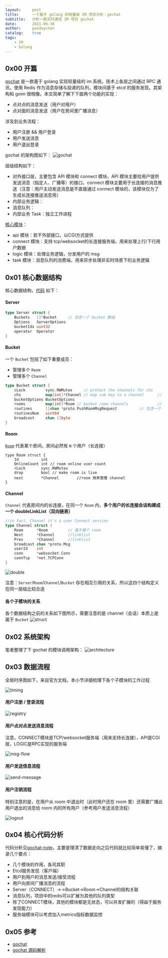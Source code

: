 ```yaml
---
layout:     post
title:      一个基于 golang 的轻量级 IM 项目分析：gochat
subtitle:   分析一款实时通信 IM 项目 gochat
date:       2021-06-30
author:     pandaychen
catalog:    true
tags:
    - IM
    - Golang
---
```


##  0x00    开篇
[gochat](https://github.com/LockGit/gochat) 是一款基于 golang 实现轻量级的 im 系统。技术上各层之间通过 RPC 通讯，使用 Redis 作为消息存储与投递的队列，模块间基于 etcd 的服务发现。其架构和 goim 很相像。本文简单了解下下面两个功能的实现：
-   点对点的消息发送（用户对用户）
-   点对面的消息发送（用户在房间里广播消息）

涉及到业务流程：
-   用户注册 && 用户登录
-   用户发送消息
-   用户退出登录

gochat 的架构图如下：
![gochat](https://raw.githubusercontent.com/LockGit/gochat/master/architecture/gochat.png)

层级结构如下：
-   对外接口层，主要包含 API 模块和 connect 模块，API 模块主要给用户提供发送消息（指定人、广播等）的接口，connect 模块主要用于长连接的消息推送（注意：用户主动发送消息是不直接通过 connect 模块的，该模块仅为了生成长连接推送消息用）
-   内部业务逻辑：
-   消息队列：
-   内部业务 Task：独立工作进程

[核心模块](https://github.com/pandaychen/gochat-note/blob/master/main.go#L27)：
-   api 模块：若干外部接口，以CGI方式提供
-   connect 模块：支持 tcp/websocket的长连接服务端，用来处理上行/下行用户数据
-   logic 模块：处理业务逻辑，分发用户的 msg
-   task 模块：消息队列的消费端，用来异步处理非实时场景下的业务逻辑


##  0x01    核心数据结构
核心数据结构，[代码](https://github.com/LockGit/gochat/tree/master/connect) 如下：

####    Server
```GO
type Server struct {
	Buckets   []*Bucket     // 包含一个 bucket 数组
	Options   ServerOptions
	bucketIdx uint32
	operator  Operator
}
```

####   Bucket
一个 `Bucket` 包括了如下重要成员：
-   管理多个 `Room`
-   管理多个 `Channel`

```GO
type Bucket struct {
	cLock         sync.RWMutex     // protect the channels for chs
	chs           map[int]*Channel // map sub key to a channel      // 包含一个映射 Channel 结构的 map
	bucketOptions BucketOptions
	rooms         map[int]*Room // bucket room channels             // 包含一个映射 Room 结构的 map
	routines      []chan *proto.PushRoomMsgRequest          // 包含一个 chan *PushRoomMsgRequest 的数组（用于向 channel 异步放入 msg）
	routinesNum   uint64
	broadcast     chan []byte
}
```


####    Room
[`Room`](https://github.com/LockGit/gochat/blob/master/connect/room.go#L17) 代表某个房间，房间必然有 `N` 个用户（长连接）
```GOLANG
type Room struct {
	Id          int
	OnlineCount int // room online user count
	rLock       sync.RWMutex
	drop        bool // make room is live
	next        *Channel        //room 用来管理 channel
}
```


####    Channel
`Channel` 代表房间内的长连接，在同一个 `Room` 内，**多个用户的长连接会话构建成一个 doubleLinkList（双向链表）**
```go
//in fact, Channel it's a user Connect session
type Channel struct {
	Room      *Room         // 属于哪个 room
	Next      *Channel      //linklist
	Prev      *Channel      //linklist
	broadcast chan *proto.Msg
	userId    int
	conn      *websocket.Conn
	connTcp   *net.TCPConn
}
```

![double](https://raw.githubusercontent.com/pandaychen/pandaychen.github.io/master/blog_img/go-chat/double.png)

注意：`Server`/`Room`/`Channel`/`Bucket` 存在相互引用的关系，所以这四个结构定义在同一层级比较合适

####    各个子模块的关系

各个数据结构之前的关系如下图所示，需要注意的是 channel（会话）本质上是属于 `Bucket`
![struct](https://raw.githubusercontent.com/pandaychen/pandaychen.github.io/master/blog_img/go-chat/gochat-struct.png)

##	0x02	系统架构
笔者整理了下 gochat 的模块调用架构：
![architecture](https://raw.githubusercontent.com/pandaychen/pandaychen.github.io/master/blog_img/go-chat/gochat.png)

##	0x03	数据流程
全局时序图如下，来自官方文档，本小节详细梳理下各个子模块的工作过程

![timing](https://raw.githubusercontent.com/pandaychen/pandaychen.github.io/master/blog_img/go-chat/timing.png)

####	用户注册 / 登录流程

![registry](https://raw.githubusercontent.com/pandaychen/pandaychen.github.io/master/blog_img/go-chat/flow_registry_and_login.png)

####	用户点对点发送消息流程

注意，CONNECT模块是TCP/websocket服务端（用来支持长连接），API是CGI层，LOGIC是RPC实现的服务端

![msg-flow](https://raw.githubusercontent.com/pandaychen/pandaychen.github.io/master/blog_img/go-chat/flow(C2C).png)

####    用户发送信息流程
![send-message](https://raw.githubusercontent.com/pandaychen/pandaychen.github.io/master/blog_img/gochat/send-broadcast-message-flow.png)

####	用户注销流程

特别注意的是，在用户从 room 中退出时（此时用户还在 room 里）还需要广播此用户退出的消息给 room 内的所有用户（参考用户发送消息流程）

![logout](https://raw.githubusercontent.com/pandaychen/pandaychen.github.io/master/blog_img/go-chat/flow_Client_logout.png)

##	0x04	 核心代码分析

代码分析见[gochat-note](https://github.com/pandaychen/gochat-note)，主要是理清了数据走向之后代码就比较简单易懂了，摘录几个要点：

-	几个模块的作用，各司其职
-	Etcd服务发现（客户端）
-	用户到用户的消息发送/接受流程
-	用户向房间广播消息的流程
-	Server（CONNECT）->->Bucket->Room->Channel的结构关联
-	消息队列，项目中的redis可以扩展为其他的队列类型
-	除了CONNECT模块，其他的模块都是无状态，可以并发扩展的（得益于服务发现能力）
-	服务端模块可以考虑加入metrics指标数据监控

##  0x05	参考
-	[gochat](https://github.com/LockGit/gochat)
-	[gochat 源码解析](https://blog.csdn.net/zhanglehes/article/details/115676339)